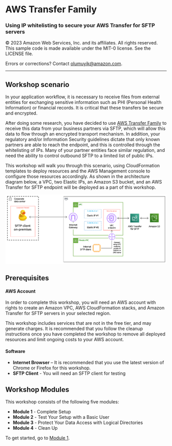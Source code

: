 # **AWS Transfer Family**

### Using IP whitelisting to secure your AWS Transfer for SFTP servers

<!--Final rev. for launch Oct 2020-->

© 2023 Amazon Web Services, Inc. and its affiliates. All rights reserved.
This sample code is made available under the MIT-0 license. See the LICENSE file.

Errors or corrections? Contact [olumuyik@amazon.com](mailto:olumuyik@amazon.com).

---

## Workshop scenario

In your application workflow, it is necessary to receive files from external entities for exchanging sensitive information such as PHI (Personal Health Information) or financial records. It is critical that these transfers be secure and encrypted.

After doing some research, you have decided to use [AWS Transfer Family](https://aws.amazon.com/transfer) to receive this data from your business partners via SFTP, which will allow this data to flow through an encrypted transport mechanism. In addition, your regulatory and/or Information Security guidelines dictate that only known partners are able to reach the endpoint, and this is controlled through the whitelisting of IPs. Many of your partner entities face similar regulation, and need the ability to control outbound SFTP to a limited list of public IPs.

This workshop will walk you through this scenario, using CloudFormation templates to deploy resources and the AWS Management console to configure those resources accordingly.  As shown in the architecture diagram below, a VPC, two Elastic IPs, an Amazon S3 bucket, and an AWS Transfer for SFTP endpoint will be deployed as a part of this workshop.  

![](images/transfer0.png)

## Prerequisites

#### AWS Account

In order to complete this workshop, you will need an AWS account with rights to create an Amazon VPC, AWS CloudFormation stacks, and Amazon Transfer for SFTP servers in your selected region.

This workshop includes services that are not in the free tier, and may generate charges.  It is recommended that you follow the cleanup instructions once you have completed the workshop to remove all deployed resources and limit ongoing costs to your AWS account.

#### Software

- **Internet Browser**  – It is recommended that you use the latest version of Chrome or Firefox for this workshop.
- **SFTP Client** - You will need an SFTP client for testing

## Workshop Modules

This workshop consists of the following five modules:

- **Module 1** - Complete Setup
- **Module 2** - Test Your Setup with a Basic User
- **Module 3** - Protect Your Data Access with Logical Directories
- **Module 4** - Clean Up

To get started, go to [Module 1](/module1/README.md).
